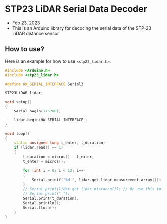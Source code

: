# STP23 LiDAR Serial Data Decoder

- Feb 23, 2023
- This is an Arduino library for decoding the serial data of the STP-23 LiDAR distance sensor

## How to use?

Here is an example for how to use `<stp23_lidar.h>`.

```cpp
#include <Arduino.h>
#include <stp23_lidar.h>

#define HW_SERIAL_INTERFACE Serial3

STP23LiDAR lidar;

void setup()
{
    Serial.begin(115200);

    lidar.begin(HW_SERIAL_INTERFACE);
}

void loop()
{
    static unsigned long t_enter, t_duration;
    if (lidar.read() == 1)
    {
        t_duration = micros() - t_enter;
        t_enter = micros();

        for (int i = 0; i < 12; i++)
        {
            Serial.printf("%d ", lidar.get_lidar_measurement_array()[i].distance);
        }
        // Serial.print(lidar.get_lidar_distance()); // Or use this to get data
        // Serial.print(" ");
        Serial.print(t_duration);
        Serial.println();
        Serial.flush();
    }
}
```
